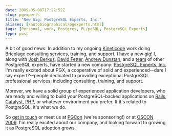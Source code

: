 ```yaml
--- 
date: 2009-05-08T17:22:52Z
slug: pgexperts
title: "New Gig: PostgreSQL Experts, Inc."
aliases: [/autobiographical/pgexperts.html]
tags: [Personal, work, Postgres, PL/pgSQL, PostgreSQL Experts]
type: post
---
```


A bit of good news: In addition to my ongoing [Kineticode] work doing Bricolage
consulting services, training, and support, I have a new gig! I, along with
[Josh Berkus], [David Fetter], [Andrew Dunstan], and a [team] of other
PostgreSQL experts, have started a new company: [PostgreSQL Experts, Inc.] I'm
really excited about PGX, a cooperative of solid and experienced--dare I say
expert?--people dedicated to providing exceptional PostgreSQL professional
services, including consulting, training, and support.

Morever, we have a solid group of experienced application developers, who are
ready and willing to build your PostgreSQL-backed applications on [Rails],
[Catalyst], [PHP], or whatever environment you prefer. If it's related to
PostgreSQL, it's what we do.

So [get in touch] or meet us at [PGCon] (we're sponsoring!) or at [OSCON 2009].
I'm really excited about our company, and looking forward to growing it as
PostgreSQL adoption grows.

  [Kineticode]: http://www.kineticode.com/ "Kineticode: Setting knowledge in motion."
  [Josh Berkus]: http://it.toolbox.com/blogs/database-soup "Database Soup"
  [David Fetter]: http://people.planetpostgresql.org/dfetter/ "David Fetter's blog"
  [Andrew Dunstan]: http://people.planetpostgresql.org/andrew/ "Andrew's PostgreSQL blog"
  [team]: http://pgexperts.com/people.html "Meet the Experts"
  [PostgreSQL Experts, Inc.]: http://pgexperts.com/ "PostgreSQL Experts, Inc."
  [Rails]: http://wiki.rubyonrails.org/database-support/postgres "Rails Wiki: PostgreSQL"
  [Catalyst]: http://www.catalystframework.org/ "Catalyst: The elegant MVC framework"
  [PHP]: http://www.php.net/ "PHP"
  [get in touch]: http://pgexperts.com/contact.html "PostgreSQL Experts, Inc. -- Contact Us"
  [PGCon]: https://www.pgcon.org/2009/ "PGCon 2009"
  [OSCON 2009]: http://en.oreilly.com/oscon2009
